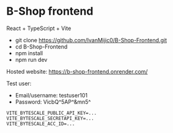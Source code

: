# B-Shop frontend

React + TypeScript + Vite

- git clone https://github.com/IvanMijic0/B-Shop-Frontend.git
- cd B-Shop-Frontend
- npm install
- npm run dev


Hosted website: https://b-shop-frontend.onrender.com/


Test user:
- Email/username: testuser101
- Password:  VicbQ^5AP^&mn5^

```env
VITE_BYTESCALE_PUBLIC_API_KEY=...
VITE_BYTESCALE_SECRETAPI_KEY=...
VITE_BYTESCALE_ACC_ID=...
```